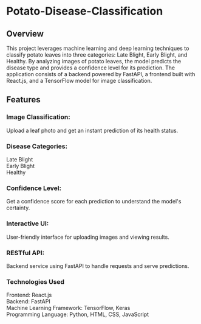 # Potato-Disease-Classification

## Overview

This project leverages machine learning and deep learning techniques to classify potato leaves into three categories: Late Blight, Early Blight, and Healthy. By analyzing images of potato leaves, the model predicts the disease type and provides a confidence level for its prediction. The application consists of a backend powered by FastAPI, a frontend built with React.js, and a TensorFlow model for image classification.

## Features

### Image Classification:
Upload a leaf photo and get an instant prediction of its health status.

### Disease Categories:
 Late Blight  
 Early Blight  
 Healthy  
 
### Confidence Level: 
Get a confidence score for each prediction to understand the model's certainty.

### Interactive UI: 
User-friendly interface for uploading images and viewing results.

### RESTful API: 
Backend service using FastAPI to handle requests and serve predictions.

### Technologies Used
Frontend: React.js   
Backend: FastAPI  
Machine Learning Framework: TensorFlow, Keras  
Programming Language: Python, HTML, CSS, JavaScript  
